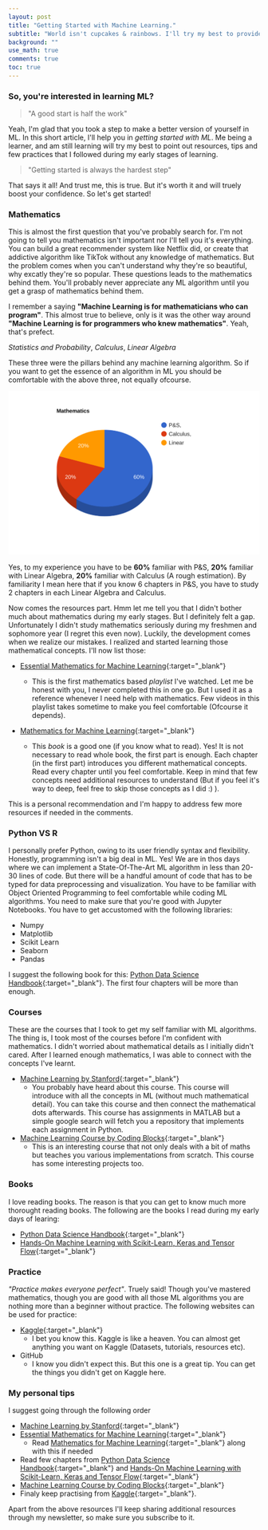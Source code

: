 ```yaml
---
layout: post
title: "Getting Started with Machine Learning."
subtitle: "World isn't cupcakes & rainbows. I'll try my best to provide you a rough roadmap and resources to get started with Machine Learning."
background: ""
use_math: true
comments: true
toc: true
---
```


### So, you're interested in learning ML?
> "A good start is half the work"

Yeah, I'm glad that you took a step to make a better version of yourself in ML. In this short article, I'll help you in _getting started with ML_. Me being a learner, and am still learning will try my best to point out resources, tips and few practices that I followed during my early stages of learning.

>"Getting started is always the hardest step"

That says it all! And trust me, this is true. But it's worth it and will truely boost your confidence. So let's get started!


### Mathematics
This is almost the first question that you've probably search for. I'm not going to tell you mathematics isn't important nor I'll tell you it's everything. You can build a great recommender system like Netflix did, or create that addictive algorithm like TikTok without any knowledge of mathematics. But the problem comes when you can't understand why they're so beautiful, why excatly they're so popular. These questions leads to the mathematics behind them. You'll probably never appreciate any ML algorithm until you get a grasp of mathematics behind them.

I remember a saying **"Machine Learning is for mathematicians who can program"**. This almost true to believe, only is it was the other way around **"Machine Learning is for programmers who knew mathematics"**. Yeah, that's prefect.

_Statistics and Probability_, _Calculus_, _Linear  Algebra_

These three were the pillars behind any machine learning algorithm. So if you want to get the essence of an algorithm in ML you should be comfortable with the above three, not equally ofcourse.

![Mathematics](/img/posts/getting-started/scatter-plot.svg)

Yes, to my experience you have to be **60%** familiar with P&S, **20%** familiar with Linear Algebra, **20%** familiar with Calculus (A rough estimation). By familiarity I mean here that if you know 6 chapters in P&S, you have to study 2 chapters in each Linear Algebra and Calculus. 

Now comes the resources part. Hmm let me tell you that I didn't bother much about mathematics during my early stages. But I definitely felt a gap. Unfortunately I didn't study mathematics seriously during my freshmen and sophomore year (I regret this even now). Luckily, the development comes when we realize our mistakes. I realized and started learning those mathematical concepts. I'll now list those:

- [Essential Mathematics for Machine Learning](https://www.youtube.com/playlist?list=PLLy_2iUCG87D1CXFxE-SxCFZUiJzQ3IvE){:target="_blank"}

  - This is the first mathematics based _playlist_ I've watched. Let me be honest with you, I never completed this in one go. But I used it as a reference whenever I need help with mathematics. Few videos in this playlist takes sometime to make you feel comfortable (Ofcourse it depends).
- [Mathematics for Machine Learning](https://mml-book.github.io/){:target="_blank"}
  - This _book_ is a good one (if you know what to read). Yes! It is not necessary to read whole book, the first part is enough. Each chapter (in the first part) introduces you different mathematical concepts. Read every chapter until you feel comfortable. Keep in mind that few concepts need additional resources to understand (But if you feel it's way to deep, feel free to skip those concepts as I did :) ). 
  
This is a personal recommendation and I'm happy to address few more resources if needed in the comments.


### Python VS R
I personally prefer Python, owing to its user friendly syntax and flexibility. Honestly, programming isn't a big deal in ML. Yes! We are in thos days where we can implement a State-Of-The-Art ML algorithm in less than 20-30 lines of code. But there will be a handful amount of code that has to be typed for data preprocessing and visualization. You have to be familiar with Object Oriented Programming to feel comfortable while coding ML algorithms. You need to make sure that you're good with Jupyter Notebooks. You have to get accustomed with the following libraries:
- Numpy
- Matplotlib
- Scikit Learn
- Seaborn
- Pandas

I suggest the following book for this: [Python Data Science Handbook](https://www.amazon.in/Python-Data-Science-Handbook-Essential/dp/9352134915/ref=sr_1_1?hvadid=72980161955818&hvbmt=be&hvdev=c&hvqmt=e&keywords=python+data+science+handbook&qid=1641362580&sr=8-1){:target="_blank"}. The first four chapters will be more than enough.

### Courses
These are the courses that I took to get my self familiar with ML algorithms. The thing is, I took most of the courses before I'm confident with mathematics. I didn't worried about mathematical details as I initially didn't cared. After I learned enough mathematics, I was able to connect with the concepts I've learnt.

- [Machine Learning by Stanford](https://www.coursera.org/learn/machine-learning#syllabus){:target="_blank"}
  - You probably have heard about this course. This course will introduce with all the concepts in ML (without much mathematical detail). You can take this course and then connect the mathematical dots afterwards. This course has assignments in MATLAB but a simple google search will fetch you a repository that implements each assignment in Python.
- [Machine Learning Course by Coding Blocks](https://online.codingblocks.com/courses/machine-learning-course-online){:target="_blank"}
  - This is an interesting course that not only deals with a bit of maths but teaches you various implementations from scratch. This course has some interesting projects too.
  
### Books
I love reading books. The reason is that you can get to know much more thorought reading books. The following are the books I read during my early days of learing:
- [Python Data Science Handbook](https://www.amazon.in/Python-Data-Science-Handbook-Essential/dp/9352134915/ref=sr_1_1?hvadid=72980161955818&hvbmt=be&hvdev=c&hvqmt=e&keywords=python+data+science+handbook&qid=1641362580&sr=8-1){:target="_blank"}
- [Hands-On Machine Learning with Scikit-Learn, Keras and Tensor Flow](https://www.amazon.in/Hands-Machine-Learning-Scikit-Learn-Tensor/dp/9352139054){:target="_blank"}
  
### Practice
_"Practice makes everyone perfect"_. Truely said! Though you've mastered mathematics, though you are good with all those ML algorithms you are nothing more than a beginner without practice. The following websites can be used for practice:
- [Kaggle](https://www.kaggle.com/){:target="_blank"}
  - I bet you know this. Kaggle is like a heaven. You can almost get anything you want on Kaggle (Datasets, tutorials, resources etc).
- GitHub
  - I know you didn't expect this. But this one is a great tip. You can get the things you didn't get on Kaggle here.
  
### My personal tips
I suggest going through the following order 
- [Machine Learning by Stanford](https://www.coursera.org/learn/machine-learning#syllabus){:target="_blank"}
- [Essential Mathematics for Machine Learning](https://www.youtube.com/playlist?list=PLLy_2iUCG87D1CXFxE-SxCFZUiJzQ3IvE){:target="_blank"}
  - Read [Mathematics for Machine Learning](https://mml-book.github.io/){:target="_blank"} along with this if needed 
- Read few chapters from [Python Data Science Handbook](https://www.amazon.in/Python-Data-Science-Handbook-Essential/dp/9352134915/ref=sr_1_1?hvadid=72980161955818&hvbmt=be&hvdev=c&hvqmt=e&keywords=python+data+science+handbook&qid=1641362580&sr=8-1){:target="_blank"} and [Hands-On Machine Learning with Scikit-Learn, Keras and Tensor Flow](https://www.amazon.in/Hands-Machine-Learning-Scikit-Learn-Tensor/dp/9352139054){:target="_blank"}
- [Machine Learning Course by Coding Blocks](https://online.codingblocks.com/courses/machine-learning-course-online){:target="_blank"}
- Finaly keep practising from [Kaggle](https://www.kaggle.com/){:target="_blank"}.

Apart from the above resources I'll keep sharing additional resources through my newsletter, so make sure you subscribe to it.